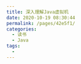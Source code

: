 ```yaml
---
title: 深入理解Java虚拟机
date: 2020-10-19 08:30:44
permalink: /pages/42e5f1/
categories: 
  - 读书
  - Java
tags: 
  - 
---
```

